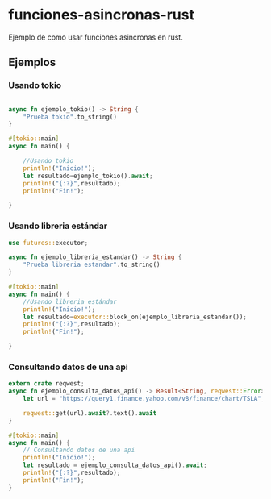# funciones-asincronas-rust
Ejemplo de como usar funciones asincronas en rust.
## Ejemplos

### Usando tokio

```rust

async fn ejemplo_tokio() -> String {
    "Prueba tokio".to_string()
}

#[tokio::main]
async fn main() {

    //Usando tokio
    println!("Inicio!");
    let resultado=ejemplo_tokio().await;
    println!("{:?}",resultado);
    println!("Fin!");

}

```

### Usando libreria estándar

```rust
use futures::executor;

async fn ejemplo_libreria_estandar() -> String {
    "Prueba libreria estandar".to_string()
}

#[tokio::main]
async fn main() {
    //Usando libreria estándar
    println!("Inicio!");
    let resultado=executor::block_on(ejemplo_libreria_estandar());
    println!("{:?}",resultado);
    println!("Fin!");

}
```
### Consultando datos de una api

```rust
extern crate reqwest;
async fn ejemplo_consulta_datos_api() -> Result<String, reqwest::Error> {
    let url = "https://query1.finance.yahoo.com/v8/finance/chart/TSLA";

    reqwest::get(url).await?.text().await
}

#[tokio::main]
async fn main() {
    // Consultando datos de una api
    println!("Inicio!");
    let resultado = ejemplo_consulta_datos_api().await;
    println!("{:?}",resultado);
    println!("Fin!");
}

```